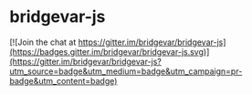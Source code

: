 # bridgevar-js

[![Join the chat at https://gitter.im/bridgevar/bridgevar-js](https://badges.gitter.im/bridgevar/bridgevar-js.svg)](https://gitter.im/bridgevar/bridgevar-js?utm_source=badge&utm_medium=badge&utm_campaign=pr-badge&utm_content=badge)